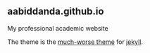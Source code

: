 ## aabiddanda.github.io

My professional academic website

The theme is the [much-worse theme](https://github.com/gchauras/much-worse-jekyll-theme) for [jekyll](https://jekyllrb.com/).